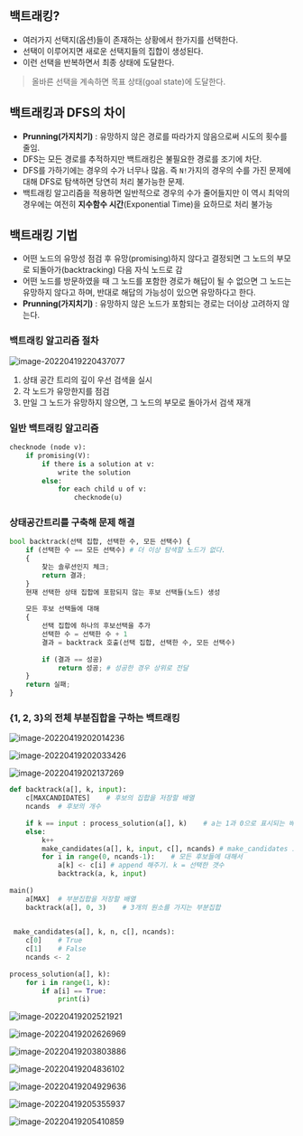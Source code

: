 ## 백트래킹?
- 여러가지 선택지(옵션)들이 존재하는 상황에서 한가지를 선택한다.
- 선택이 이루어지면 새로운 선택지들의 집합이 생성된다.
- 이런 선택을 반복하면서 최종 상태에 도달한다.
> 올바른 선택을 계속하면 목표 상태(goal state)에 도달한다.


## 백트래킹과 DFS의 차이
- **Prunning(가지치기)** : 유망하지 않은 경로를 따라가지 않음으로써 시도의 횟수를 줄임.
- DFS는 모든 경로를 추적하지만 백트래킹은 불필요한 경로를 조기에 차단.
- DFS를 가하기에는 경우의 수가 너무나 많음. 즉 `N!`가지의 경우의 수를 가진 문제에 대해 DFS로 탐색하면 당연히 처리 불가능한 문제.
- 백트래킹 알고리즘을 적용하면 일반적으로 경우의 수가 줄어들지만 이 역시 최악의 경우에는 여전히 **지수함수 시간**(Exponential Time)을 요하므로 처리 불가능


## 백트래킹 기법
- 어떤 노드의 유망성 점검 후 유망(promising)하지 않다고 결정되면 그 노드의 부모로 되돌아가(backtracking) 다음 자식 노드로 감
- 어떤 노드를 방문하였을 때 그 노드를 포함한 경로가 해답이 될 수 없으면 그 노드는 유망하지 않다고 하며, 반대로 해답의 가능성이 있으면 유망하다고 한다.
- **Prunning(가지치기)** : 유망하지 않은 노드가 포함되는 경로는 더이상 고려하지 않는다.

### 백트래킹 알고리즘 절차
![image-20220419220437077](백트래킹.assets/image-20220419220437077.png)

1. 상태 공간 트리의 깊이 우선 검색을 실시
2. 각 노드가 유망한지를 점검
3. 만일 그 노드가 유망하지 않으면, 그 노드의 부모로 돌아가서 검색 재개

### 일반 백트래킹 알고리즘
```python
checknode (node v):
	if promising(V):
    	if there is a solution at v:
        	write the solution
        else:
        	for each child u of v:
            	checknode(u)
```

### 상태공간트리를 구축해 문제 해결
```python
bool backtrack(선택 집합, 선택한 수, 모든 선택수) {
	if (선택한 수 == 모든 선택수) # 더 이상 탐색할 노드가 없다.
    {
    	찾는 솔루션인지 체크;
    	return 결과;
    }
    현재 선택한 상태 집합에 포함되지 않는 후보 선택들(노드) 생성
    
    모든 후보 선택들에 대해
    {
    	선택 집합에 하나의 후보선택을 추가
        선택한 수 = 선택한 수 + 1
        결과 = backtrack 호출(선택 집합, 선택한 수, 모든 선택수)
        
        if (결과 == 성공)
        	return 성공; # 성공한 경우 상위로 전달
    }
    return 실패;
}
```

### {1, 2, 3}의 전체 부분집합을 구하는 백트래킹

![image-20220419202014236](백트래킹.assets/image-20220419202014236.png)

![image-20220419202033426](백트래킹.assets/image-20220419202033426.png)

![image-20220419202137269](백트래킹.assets/image-20220419202137269.png)

```python
def backtrack(a[], k, input):
    c[MAXCANDIDATES]    # 후보의 집합을 저장할 배열	
    ncands  # 후보의 개수
    
    if k == input : process_solution(a[], k)	# a는 1과 0으로 표시되는 배열(존재 유무 표시)
    else:
    	k++
    	make_candidates(a[], k, input, c[], ncands)	# make_candidates 호출해서 현재 상태 전달
    	for i in range(0, ncands-1):	# 모든 후보들에 대해서
	    	a[k] <- c[i] # append 해주기. k = 선택한 갯수
	    	backtrack(a, k, input)
            
main()
	a[MAX]	# 부분집합을 저장할 배열
    backtrack(a[], 0, 3)	# 3개의 원소를 가지는 부분집합   
    
```

```python
 make_candidates(a[], k, n, c[], ncands):
 	c[0]	# True
    c[1]	# False
    ncands <- 2
    
process_solution(a[], k):
    for i in range(1, k):
        if a[i] == True:
            print(i)
```

![image-20220419202521921](백트래킹.assets/image-20220419202521921.png)

![image-20220419202626969](백트래킹.assets/image-20220419202626969.png)

![image-20220419203803886](백트래킹.assets/image-20220419203803886.png)

![image-20220419204836102](백트래킹.assets/image-20220419204836102.png)

![image-20220419204929636](백트래킹.assets/image-20220419204929636.png)

![image-20220419205355937](백트래킹.assets/image-20220419205355937.png)

![image-20220419205410859](백트래킹.assets/image-20220419205410859.png)

 
